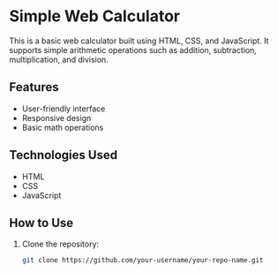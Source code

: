 # Simple Web Calculator

This is a basic web calculator built using HTML, CSS, and JavaScript. It supports simple arithmetic operations such as addition, subtraction, multiplication, and division.

## Features

- User-friendly interface
- Responsive design
- Basic math operations

## Technologies Used

- HTML
- CSS
- JavaScript

## How to Use

1. Clone the repository:
   ```bash
   git clone https://github.com/your-username/your-repo-name.git
